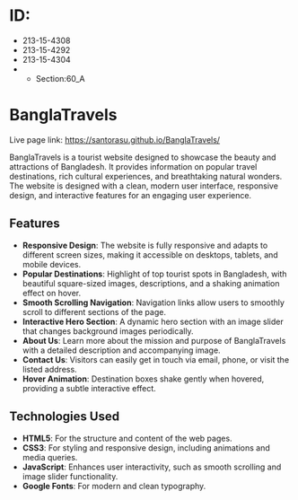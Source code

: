 # ID:
- 213-15-4308
- 213-15-4292
- 213-15-4304
- - Section:60_A

# BanglaTravels

Live page link: https://santorasu.github.io/BanglaTravels/

BanglaTravels is a tourist website designed to showcase the beauty and attractions of Bangladesh. It provides information on popular travel destinations, rich cultural experiences, and breathtaking natural wonders. The website is designed with a clean, modern user interface, responsive design, and interactive features for an engaging user experience.

## Features

- **Responsive Design**: The website is fully responsive and adapts to different screen sizes, making it accessible on desktops, tablets, and mobile devices.
- **Popular Destinations**: Highlight of top tourist spots in Bangladesh, with beautiful square-sized images, descriptions, and a shaking animation effect on hover.
- **Smooth Scrolling Navigation**: Navigation links allow users to smoothly scroll to different sections of the page.
- **Interactive Hero Section**: A dynamic hero section with an image slider that changes background images periodically.
- **About Us**: Learn more about the mission and purpose of BanglaTravels with a detailed description and accompanying image.
- **Contact Us**: Visitors can easily get in touch via email, phone, or visit the listed address.
- **Hover Animation**: Destination boxes shake gently when hovered, providing a subtle interactive effect.

## Technologies Used

- **HTML5**: For the structure and content of the web pages.
- **CSS3**: For styling and responsive design, including animations and media queries.
- **JavaScript**: Enhances user interactivity, such as smooth scrolling and image slider functionality.
- **Google Fonts**: For modern and clean typography.
